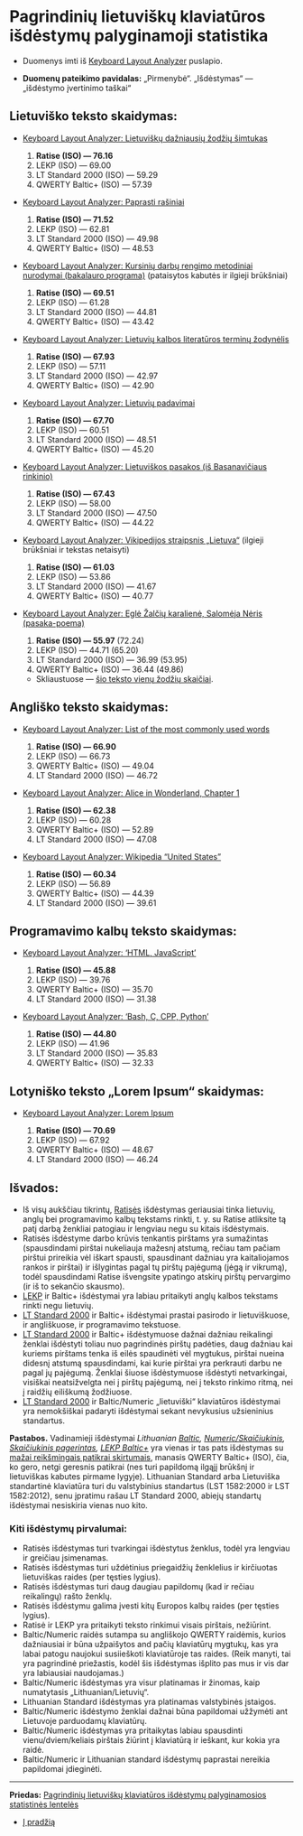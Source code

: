 
# Pagrindinių lietuviškų klaviatūros išdėstymų palyginamoji statistika

+ Duomenys imti iš [Keyboard Layout Analyzer](http://patorjk.com/keyboard-layout-analyzer/#/main) puslapio.

+ __Duomenų pateikimo pavidalas:__ „Pirmenybė“. „Išdėstymas“ — „išdėstymo įvertinimo taškai“


## Lietuviško teksto skaidymas:

+ [Keyboard Layout Analyzer: Lietuviškų dažniausių žodžių šimtukas](http://patorjk.com/keyboard-layout-analyzer/#/load/SNLfjHck)

   1. __Ratise (ISO) — 76.16__
   2. LEKP (ISO) — 69.00
   3. LT Standard 2000 (ISO) — 59.29
   4. QWERTY Baltic+ (ISO) — 57.39

+ [Keyboard Layout Analyzer: Paprasti rašiniai](http://patorjk.com/keyboard-layout-analyzer/#/load/zZf6g1Ch)

   1. __Ratise (ISO) — 71.52__
   2. LEKP (ISO) — 62.81
   3. LT Standard 2000 (ISO) — 49.98
   4. QWERTY Baltic+ (ISO) — 48.53

+ [Keyboard Layout Analyzer: Kursinių darbų rengimo metodiniai nurodymai (bakalauro programa)](http://patorjk.com/keyboard-layout-analyzer/#/load/Jxtr8WHv) (pataisytos kabutės ir ilgieji brūkšniai)

   1. __Ratise (ISO) — 69.51__
   2. LEKP (ISO) — 61.28
   3. LT Standard 2000 (ISO) — 44.81
   4. QWERTY Baltic+ (ISO) — 43.42

+ [Keyboard Layout Analyzer: Lietuvių kalbos literatūros terminų žodynėlis](http://patorjk.com/keyboard-layout-analyzer/#/load/MDTfpfJB)

   1. __Ratise (ISO) — 67.93__
   2. LEKP (ISO) — 57.11
   3. LT Standard 2000 (ISO) — 42.97
   4. QWERTY Baltic+ (ISO) — 42.90

+ [Keyboard Layout Analyzer: Lietuvių padavimai](http://patorjk.com/keyboard-layout-analyzer/#/load/bmxHph9b)

   1. __Ratise (ISO) — 67.70__
   2. LEKP (ISO) — 60.51
   3. LT Standard 2000 (ISO) — 48.51
   4. QWERTY Baltic+ (ISO) — 45.20

+ [Keyboard Layout Analyzer: Lietuviškos pasakos (iš Basanavičiaus rinkinio)](http://patorjk.com/keyboard-layout-analyzer/#/load/fCRkH0k7)

   1. __Ratise (ISO) — 67.43__
   2. LEKP (ISO) — 58.00
   3. LT Standard 2000 (ISO) — 47.50
   4. QWERTY Baltic+ (ISO) — 44.22

+ [Keyboard Layout Analyzer: Vikipedijos straipsnis „Lietuva“](http://patorjk.com/keyboard-layout-analyzer/#/load/nHkzzPKv) (ilgieji brūkšniai ir tekstas netaisyti)

   1. __Ratise (ISO) — 61.03__
   2. LEKP (ISO) — 53.86
   3. LT Standard 2000 (ISO) — 41.67
   4. QWERTY Baltic+ (ISO) — 40.77

+ [Keyboard Layout Analyzer: Eglė Žalčių karalienė, Salomėja Nėris (pasaka-poema)](http://patorjk.com/keyboard-layout-analyzer/#/load/F9z4rMsG)

   1. __Ratise (ISO) — 55.97__ (72.24)
   2. LEKP (ISO) — 44.71 (65.20)
   3. LT Standard 2000 (ISO) — 36.99 (53.95)
   4. QWERTY Baltic+ (ISO) — 36.44 (49.86)

   - Skliaustuose — [šio teksto vienų žodžių skaičiai](http://patorjk.com/keyboard-layout-analyzer/#/load/l0lMTfKm).


## Angliško teksto skaidymas:

+ [Keyboard Layout Analyzer: List of the most commonly used words](http://patorjk.com/keyboard-layout-analyzer/#/load/ShQtp9MZ)

   1. __Ratise (ISO) — 66.90__
   2. LEKP (ISO) — 66.73
   3. QWERTY Baltic+ (ISO) — 49.04
   4. LT Standard 2000 (ISO) — 46.72

+ [Keyboard Layout Analyzer: Alice in Wonderland, Chapter 1](http://patorjk.com/keyboard-layout-analyzer/#/load/tkHsP4Bn)

   1. __Ratise (ISO) — 62.38__
   2. LEKP (ISO) — 60.28
   3. QWERTY Baltic+ (ISO) — 52.89
   4. LT Standard 2000 (ISO) — 47.08

+ [Keyboard Layout Analyzer: Wikipedia “United States”](http://patorjk.com/keyboard-layout-analyzer/#/load/MhHD2B7T)

   1. __Ratise (ISO) — 60.34__
   2. LEKP (ISO) — 56.89
   3. QWERTY Baltic+ (ISO) — 44.39
   4. LT Standard 2000 (ISO) — 39.61

## Programavimo kalbų teksto skaidymas:

+ [Keyboard Layout Analyzer: ‘HTML, JavaScript’](http://patorjk.com/keyboard-layout-analyzer/#/load/C4JgGx9T)

   1. __Ratise (ISO) — 45.88__
   2. LEKP (ISO) — 39.76
   3. QWERTY Baltic+ (ISO) — 35.70
   4. LT Standard 2000 (ISO) — 31.38

+ [Keyboard Layout Analyzer: ‘Bash, C, CPP, Python’](http://patorjk.com/keyboard-layout-analyzer/#/load/622X0jqK)

   1. __Ratise (ISO) — 44.80__
   2. LEKP (ISO) — 41.96
   3. LT Standard 2000 (ISO) — 35.83
   4. QWERTY Baltic+ (ISO) — 32.33


## Lotyniško teksto „Lorem Ipsum“ skaidymas:

+ [Keyboard Layout Analyzer: Lorem Ipsum](http://patorjk.com/keyboard-layout-analyzer/#/load/nrGjhvKT)

   1. __Ratise (ISO) — 70.69__
   2. LEKP (ISO) —  	67.92
   3. QWERTY Baltic+ (ISO) — 48.67
   4. LT Standard 2000 (ISO) — 46.24


## Išvados:

+ Iš visų aukščiau tikrintų, [Ratisės](images/kb_lt_ratise.svg) išdėstymas geriausiai tinka lietuvių, anglų bei programavimo kalbų tekstams rinkti, t. y. su Ratise atliksite tą patį darbą ženkliai patogiau ir lengviau negu su kitais išdėstymais.
+ Ratisės išdėstyme darbo krūvis tenkantis pirštams yra sumažintas (spausdindami pirštai nukeliauja mažesnį atstumą, rečiau tam pačiam pirštui prireikia vėl iškart spausti, spausdinant dažniau yra kaitaliojamos rankos ir pirštai) ir išlygintas pagal tų pirštų pajėgumą (jėgą ir vikrumą), todėl spausdindami Ratise išvengsite ypatingo atskirų pirštų pervargimo (ir iš to sekančio skausmo).
+ [LEKP](https://lekp.info/images/lekp.png) ir Baltic+ išdėstymai yra labiau pritaikyti anglų kalbos tekstams rinkti negu lietuvių.
+ [LT Standard 2000](https://www.registrucentras.lt/litwin/kbdlts.gif) ir Baltic+ išdėstymai prastai pasirodo ir lietuviškuose, ir angliškuose, ir programavimo tekstuose.
+ [LT Standard 2000](https://www.registrucentras.lt/litwin/kbdlts.gif) ir Baltic+ išdėstymuose dažnai dažniau reikalingi ženklai išdėstyti toliau nuo pagrindinės pirštų padėties, daug dažniau kai kuriems pirštams tenka iš eilės spaudinėti vėl mygtukus, pirštai nueina didesnį atstumą spausdindami, kai kurie pirštai yra perkrauti darbu ne pagal jų pajėgumą. Ženklai šiuose išdėstymuose išdėstyti netvarkingai, visiškai neatsižvelgta nei į pirštų pajėgumą, nei į teksto rinkimo ritmą, nei į raidžių eiliškumą žodžiuose.
+ [LT Standard 2000](https://www.registrucentras.lt/litwin/kbdlts.gif) ir Baltic/Numeric „lietuviški“ klaviatūros išdėstymai yra nemokšiškai padaryti išdėstymai sekant nevykusius užsieninius standartus.


__Pastabos.__ Vadinamieji išdėstymai _Lithuanian [Baltic](https://www.registrucentras.lt/litwin/kbdltb.gif), [Numeric/Skaičiukinis](https://www.registrucentras.lt/litwin/kbdlt1.gif), [Skaičiukinis pagerintas](https://rimas.kudelis.lt/numeric/), [LEKP Baltic+](https://lekp.info/images/baltic+.jpg)_ yra vienas ir tas pats išdėstymas su [mažai reikšmingais patikrai skirtumais](http://patorjk.com/keyboard-layout-analyzer/#/load/gVxMsnS6), manasis QWERTY Baltic+ (ISO), čia, ko gero, netgi geresnis patikrai (nes turi papildomą ilgąjį brūkšnį ir lietuviškas kabutes pirmame lygyje). Lithuanian Standard arba Lietuviška standartinė klaviatūra turi du valstybinius standartus (LST 1582:2000 ir LST 1582:2012), senu įpratimu rašau LT Standard 2000, abiejų standartų išdėstymai nesiskiria vienas nuo kito.

### Kiti išdėstymų pirvalumai:
+ Ratisės išdėstymas turi tvarkingai išdėstytus ženklus, todėl yra lengviau ir greičiau įsimenamas.
+ Ratisės išdėstymas turi uždėtinius priegaidžių ženklelius ir kirčiuotas lietuviškas raides (per tęsties lygius).
+ Ratisės išdėstymas turi daug daugiau papildomų (kad ir rečiau reikalingų) rašto ženklų.
+ Ratisės išdėstymu galima įvesti kitų Europos kalbų raides (per tęsties lygius).
+ Ratisė ir LEKP yra pritaikyti teksto rinkimui visais pirštais, nežiūrint.
+ Baltic/Numeric raidės sutampa su angliškojo QWERTY raidėmis, kurios dažniausiai ir būna užpaišytos and pačių klaviatūrų mygtukų, kas yra labai patogu naujokui susiieškoti klaviatūroje tas raides. (Reik manyti, tai yra pagrindinė priežastis, kodėl šis išdėstymas išplito pas mus ir vis dar yra labiausiai naudojamas.)
+ Baltic/Numeric išdėstymas yra visur platinamas ir žinomas, kaip numatytasis „Lithuanian/Lietuvių“.
+ Lithuanian Standard išdėstymas yra platinamas valstybinės įstaigos.
+ Baltic/Numeric išdėstymo ženklai dažnai būna papildomai užžymėti ant Lietuvoje parduodamų klaviatūrų.
+ Baltic/Numeric išdėstymas yra pritaikytas labiau spausdinti vienu/dviem/keliais pirštais žiūrint į klaviatūrą ir ieškant, kur kokia yra raidė.
+ Baltic/Numeric ir Lithuanian standard išdėstymų paprastai nereikia papildomai įdieginėti.

-----------------------------------------
__Priedas:__ [Pagrindinių lietuviškų klaviatūros išdėstymų palyginamosios statistinės lentelės](statistines_lenteles.md)

+ [Į pradžią](../README.md)
